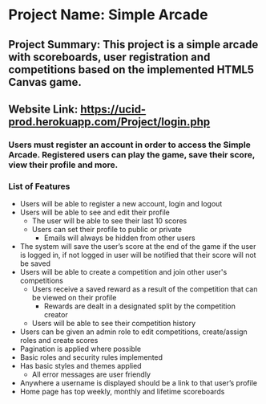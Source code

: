 # Project Name: Simple Arcade
## Project Summary: This project is a simple arcade with scoreboards, user registration and competitions based on the implemented HTML5 Canvas game.
## Website Link: https://ucid-prod.herokuapp.com/Project/login.php
### Users must register an account in order to access the Simple Arcade. Registered users can play the game, save their score, view their profile and more.

### List of Features
  - Users will be able to register a new account, login and logout
  - Users will be able to see and edit their profile
    - The user will be able to see their last 10 scores
    - Users can set their profile to public or private
      - Emails will always be hidden from other users
  - The system will save the user’s score at the end of the game if the user is logged in, if not logged in user will be notified that their score will not be saved
  - Users will be able to create a competition and join other user's competitions
    - Users receive a saved reward as a result of the competition that can be viewed on their profile
      - Rewards are dealt in a designated split by the competition creator
    - Users will be able to see their competition history
  - Users can be given an admin role to edit competitions, create/assign roles and create scores
  - Pagination is applied where possible
  - Basic roles and security rules implemented
  - Has basic styles and themes applied
    - All error messages are user friendly
  - Anywhere a username is displayed should be a link to that user’s profile
  - Home page has top weekly, monthly and lifetime scoreboards
  

